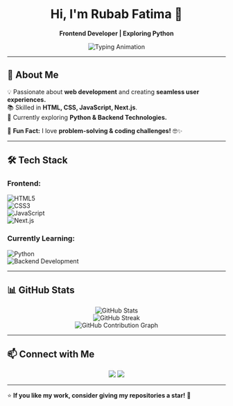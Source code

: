 <h1 align="center">Hi, I'm Rubab Fatima 👋</h1>

<p align="center">
  <b>Frontend Developer | Exploring Python</b>  
</p>

<p align="center">
  <img src="https://readme-typing-svg.herokuapp.com?font=Fira+Code&size=22&pause=1000&color=3FB950&center=true&vCenter=true&width=500&lines=Frontend+Developer;Next.js+Learner;Exploring+Python;Passionate+About+Coding" alt="Typing Animation" />
</p>

---

## 🚀 About Me  
💡 Passionate about **web development** and creating **seamless user experiences.**  
📚 Skilled in **HTML, CSS, JavaScript, Next.js**.  
🐍 Currently exploring **Python & Backend Technologies.**  

📌 **Fun Fact:** I love **problem-solving & coding challenges!** 🤓✨  

---

## 🛠️ Tech Stack  
### **Frontend:**  
![HTML5](https://img.shields.io/badge/HTML5-%23E34F26.svg?style=flat&logo=html5&logoColor=white)  
![CSS3](https://img.shields.io/badge/CSS3-%231572B6.svg?style=flat&logo=css3&logoColor=white)  
![JavaScript](https://img.shields.io/badge/JavaScript-%23F7DF1E.svg?style=flat&logo=javascript&logoColor=black)  
![Next.js](https://img.shields.io/badge/Next.js-%23000000.svg?style=flat&logo=nextdotjs&logoColor=white)  

### **Currently Learning:**  
![Python](https://img.shields.io/badge/Python-%233776AB.svg?style=flat&logo=python&logoColor=white)  
![Backend Development](https://img.shields.io/badge/Backend%20Development-Exploring-blue)  

---

## 📊 GitHub Stats  
<p align="center">
  <img src="https://github-readme-stats.vercel.app/api?username=rubii22&show_icons=true&theme=radical" alt="GitHub Stats">
  <br>
  <img src="https://github-readme-streak-stats.herokuapp.com/?user=rubii22&theme=radical" alt="GitHub Streak">
  <br>
  <img src="https://github-profile-summary-cards.vercel.app/api/cards/profile-details?username=rubii22&theme=radical" alt="GitHub Contribution Graph">
</p>

---

## 📫 Connect with Me  
<p align="center">
  <a href="https://github.com/rubii22"><img src="https://img.shields.io/badge/GitHub-000000?style=flat&logo=github&logoColor=white" /></a>
  <a href="https://www.linkedin.com/in/rubab-fatima-3636242b5/"><img src="https://img.shields.io/badge/LinkedIn-0A66C2?style=flat&logo=linkedin&logoColor=white" /></a>
</p>

---

⭐ **If you like my work, consider giving my repositories a star!** 🌟
